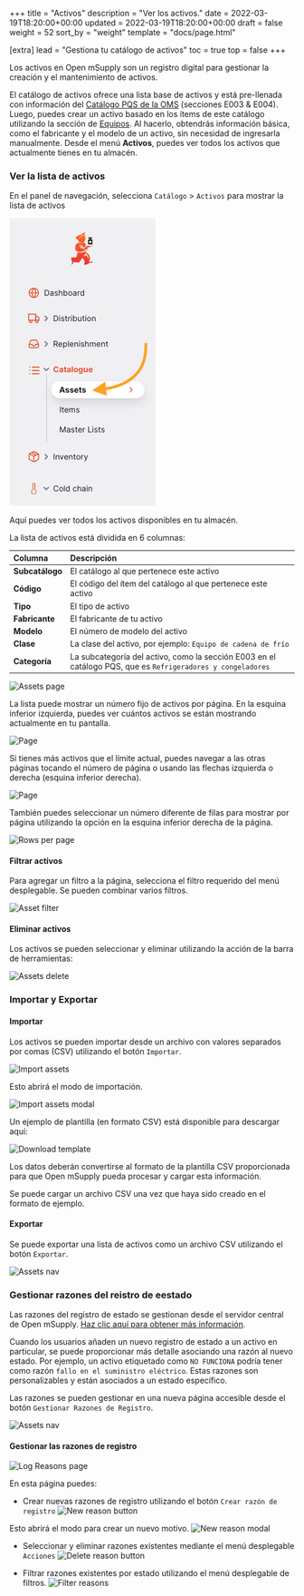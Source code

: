 +++
title = "Activos"
description = "Ver los activos."
date = 2022-03-19T18:20:00+00:00
updated = 2022-03-19T18:20:00+00:00
draft = false
weight = 52
sort_by = "weight"
template = "docs/page.html"

[extra]
lead = "Gestiona tu catálogo de activos"
toc = true
top = false
+++

Los activos en Open mSupply son un registro digital para gestionar la creación y el mantenimiento de activos.

El catálogo de activos ofrece una lista base de activos y está pre-llenada con información del [Catálogo PQS de la OMS](https://apps.who.int/immunization_standards/vaccine_quality/pqs_catalogue/) (secciones E003 & E004). Luego, puedes crear un activo basado en los ítems de este catálogo utilizando la sección de [Equipos](/docs/coldchain/equipment/). Al hacerlo, obtendrás información básica, como el fabricante y el modelo de un activo, sin necesidad de ingresarla manualmente.
Desde el menú **Activos**, puedes ver todos los activos que actualmente tienes en tu almacén.

### Ver la lista de activos

En el panel de navegación, selecciona `Catálogo` > `Activos` para mostrar la lista de activos

![Assets nav](images-en/assets.png)

Aquí puedes ver todos los activos disponibles en tu almacén.

La lista de activos está dividida en 6 columnas:

| Columna             | Descripción                                                                                                 |
| :------------------ | :---------------------------------------------------------------------------------------------------------- |
| **Subcatálogo**     | El catálogo al que pertenece este activo                                                                    |
| **Código**          | El código del ítem del catálogo al que pertenece este activo                                                |
| **Tipo**            | El tipo de activo                                                                                           |
| **Fabricante**      | El fabricante de tu activo                                                                                  |
| **Modelo**          | El número de modelo del activo                                                                              |
| **Clase**           | La clase del activo, por ejemplo: `Equipo de cadena de frío`                                                |
| **Categoría**       | La subcategoría del activo, como la sección E003 en el catálogo PQS, que es `Refrigeradores y congeladores` |

![Assets page](/docs/catalogue/images/assets_page.png)

La lista puede mostrar un número fijo de activos por página. En la esquina inferior izquierda, puedes ver cuántos activos se están mostrando actualmente en tu pantalla.

![Page](/docs/distribution/images/os_list_showing.png)

Si tienes más activos que el límite actual, puedes navegar a las otras páginas tocando el número de página o usando las flechas izquierda o derecha (esquina inferior derecha).

![Page](/docs/distribution/images/os_list_pagenumbers.png)

También puedes seleccionar un número diferente de filas para mostrar por página utilizando la opción en la esquina inferior derecha de la página.

![Rows per page](/docs/introduction/images/rows-per-page-select.png)

#### Filtrar activos

Para agregar un filtro a la página, selecciona el filtro requerido del menú desplegable. Se pueden combinar varios filtros.

![Asset filter](/docs/catalogue/images/assets_filter.png)

#### Eliminar activos

Los activos se pueden seleccionar y eliminar utilizando la acción de la barra de herramientas:

![Assets delete](/docs/catalogue/images/assets_delete.png)

### Importar y Exportar

#### Importar
Los activos se pueden importar desde un archivo con valores separados por comas (CSV) utilizando el botón `Importar`.

![Import assets](/docs/catalogue/images/assets_import.png)

Esto abrirá el modo de importación.

![Import assets modal](/docs/catalogue/images/assets_import_modal.png)

Un ejemplo de plantilla (en formato CSV) está disponible para descargar aquí:

![Download template](/docs/catalogue/images/asset_import_template.png)

Los datos deberán convertirse al formato de la plantilla CSV proporcionada para que Open mSupply pueda procesar y cargar esta información.

Se puede cargar un archivo CSV una vez que haya sido creado en el formato de ejemplo.

#### Exportar

Se puede exportar una lista de activos como un archivo CSV utilizando el botón `Exportar`.

![Assets nav](/docs/catalogue/images/asset_export_button.png)

### Gestionar razones del reistro de eestado

<div class="nota">Las razones del registro de estado se gestionan desde el servidor central de Open mSupply. <a href="/docs/getting_started/central">Haz clic aquí para obtener más información</a>.</div>

Cuando los usuarios añaden un nuevo registro de estado a un activo en particular, se puede proporcionar más detalle asociando una razón al nuevo estado. Por ejemplo, un activo etiquetado como  `NO FUNCIONA` podría tener como razón `fallo en el suministro eléctrico`. Estas razones son personalizables y están asociados a un estado específico.

Las razones se pueden gestionar en una nueva página accesible desde el botón `Gestionar Razones de Registro`.

![Assets nav](/docs/catalogue/images/manage_reasons_button.png)

#### Gestionar las razones de registro

![Log Reasons page](/docs/catalogue/images/manage_log_reasons.png)

En esta página puedes:

- Crear nuevas razones de registro utilizando el botón `Crear razón de registro`
![New reason button](/docs/catalogue/images/reasons_create_button.png)

Esto abrirá el modo para crear un nuevo motivo.
![New reason modal](/docs/catalogue/images/reasons_create_modal.png)

- Seleccionar y eliminar razones existentes mediante el menú desplegable `Acciones`
![Delete reason button](/docs/catalogue/images/reasons_delete.png)

- Filtrar razones existentes por estado utilizando el menú desplegable de filtros.
![Filter reasons](/docs/catalogue/images/reasons_filter.png)